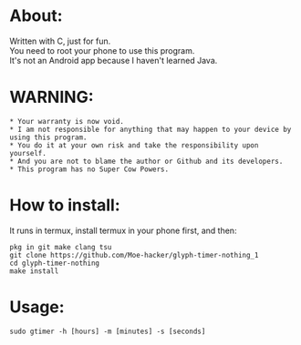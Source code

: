 # About:
Written with C, just for fun.      
You need to root your phone to use this program.         
It's not an Android app because I haven't learned Java.      
# WARNING:      
```
* Your warranty is now void.
* I am not responsible for anything that may happen to your device by using this program.
* You do it at your own risk and take the responsibility upon yourself.
* And you are not to blame the author or Github and its developers.
* This program has no Super Cow Powers.
```
# How to install:
It runs in termux, install termux in your phone first, and then:      
```
pkg in git make clang tsu
git clone https://github.com/Moe-hacker/glyph-timer-nothing_1
cd glyph-timer-nothing
make install
```
# Usage:
```
sudo gtimer -h [hours] -m [minutes] -s [seconds]
```